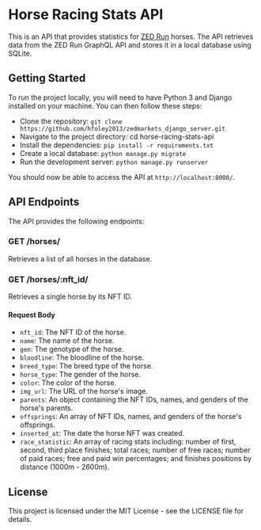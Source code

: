 # Horse Racing Stats API

This is an API that provides statistics for [ZED Run](https://zed.run) horses. The API retrieves data from the ZED Run GraphQL API and stores it in a local database using SQLite.

## Getting Started

To run the project locally, you will need to have Python 3 and Django installed on your machine. You can then follow these steps:

* Clone the repository: `git clone https://github.com/hfoley2013/zedmarkets_django_server.git`
* Navigate to the project directory: cd horse-racing-stats-api
* Install the dependencies: `pip install -r requirements.txt`
* Create a local database: `python manage.py migrate`
* Run the development server: `python manage.py runserver`

You should now be able to access the API at `http://localhost:8000/`.

## API Endpoints

The API provides the following endpoints:

### GET /horses/

Retrieves a list of all horses in the database.

<!-- #### Query Parameters

breed_type: Filters horses by breed type (e.g. Thoroughbred, Arabian, etc.)
color: Filters horses by color (e.g. black, white, etc.)
horse_type: Filters horses by type (e.g. stallion, mare, etc.)
sort: Sorts horses by the specified field (e.g. name, gen, etc.) -->

### GET /horses/:nft_id/

Retrieves a single horse by its NFT ID.

#### Request Body

* `nft_id`: The NFT ID of the horse.
* `name`: The name of the horse.
* `gen`: The genotype of the horse.
* `bloodline`: The bloodline of the horse.
* `breed_type`: The breed type of the horse.
* `horse_type`: The gender of the horse.
* `color`: The color of the horse.
* `img_url`: The URL of the horse's image.
* `parents`: An object containing the NFT IDs, names, and genders of the horse's parents.
* `offsprings`: An array of NFT IDs, names, and genders of the horse's offsprings.
* `inserted_at`: The date the horse NFT was created.
* `race_statistic`: An array of racing stats including: number of first, second, third place finishes; total races; number of free races; number of paid races; free and paid win percentages; and finishes positions by distance (1000m - 2600m).

## License

This project is licensed under the MIT License - see the LICENSE file for details.

